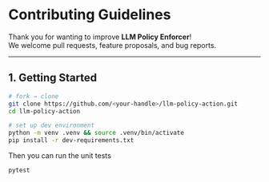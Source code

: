 # Contributing Guidelines

Thank you for wanting to improve **LLM Policy Enforcer**!  
We welcome pull requests, feature proposals, and bug reports.

---

## 1. Getting Started

```bash
# fork → clone
git clone https://github.com/<your-handle>/llm-policy-action.git
cd llm-policy-action

# set up dev environment
python -m venv .venv && source .venv/bin/activate
pip install -r dev-requirements.txt
```

Then you can run the unit tests
```bash
pytest
```